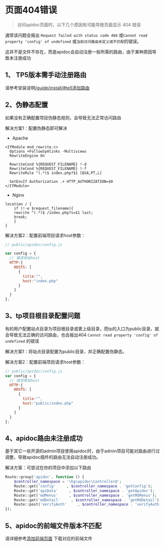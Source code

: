 # 页面404错误

> 访问apidoc页面时，以下几个原因有可能导致页面显示 404 错误

通常该问题会报出 `Request failed with status code 404` 或`Cannot read property 'config' of undefined` 或`当前访问路由未定义或不匹配`的错误。

这并不是文件不存在，而是apidoc会自动注册一些所需的路由，由于某种原因导致未注册成功

## 1、 TP5版本需手动注册路由

请参考安装说明[/guide/install/#tp5添加路由](/guide/install/#tp5添加路由)

## 2、伪静态配置 

如果没有正确配置项目伪静态规则，会导致无法正常访问路由

解决方案1：配置伪静态即可解决

- Apache
```
<IfModule mod_rewrite.c>
  Options +FollowSymlinks -Multiviews
  RewriteEngine On

  RewriteCond %{REQUEST_FILENAME} !-d
  RewriteCond %{REQUEST_FILENAME} !-f
  RewriteRule ^(.*)$ index.php?$1 [QSA,PT,L]

  SetEnvIf Authorization .+ HTTP_AUTHORIZATION=$0
</IfModule>
```

- Nginx
```
location / {
    if (!-e $request_filename){
    rewrite ^(.*)$ /index.php?s=$1 last; 
    break;
    }
}
```

解决方案2：配置前端项目请求host参数：
```js
// public/apidoc/config.js

var config = {
  // 请求地址host
  HTTP:{
    HOSTS: [
      {
        title:"",
        host:"index.php"
      }
    ]
  }
};
```


## 3、tp项目根目录配置问题

有的用户配置站点目录为项目根目录或更上级目录，而tp的入口为public目录，就会导致无法正确的访问路由，也会报出404 `Cannot read property 'config' of undefined` 的错误

解决方案1：将站点目录配置为public目录，并正确配置伪静态。

解决方案2：配置前端项目请求host参数：
```js
// public/apidoc/config.js
var config = {
  // 请求地址host
  HTTP:{
    HOSTS: [
      {
        title:"",
        host:"public/index.php"
      }
    ]
  }
};
```


## 4、apidoc路由未注册成功

基于其它一些开源的admin项目使用apidoc时，由于admin项目可能对路由进行过调整，导致apidoc插件的路由无法自动注册成功。

解决方案：可尝试在你的项目中添加以下路由

```php
Route::group('apidoc', function () {
    $controller_namespace = '\hg\apidoc\Controller@';
    Route::get('config'     , $controller_namespace . 'getConfig');
    Route::get('apiData'     , $controller_namespace . 'getApidoc');
    Route::get('mdMenus'     , $controller_namespace . 'getMdMenus');
    Route::get('mdDetail'     , $controller_namespace . 'getMdDetail');
    Route::post('verifyAuth'     , $controller_namespace . 'verifyAuth');
});
```


## 5、apidoc的前端文件版本不匹配

请详细参考[添加前端页面](/guide/install#添加前端页面) 下载对应的前端文件

